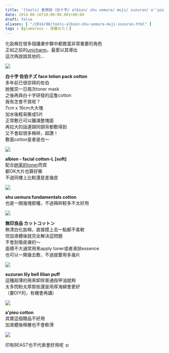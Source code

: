 ```yaml
---
title: '[tools] 愛棉說（白十字/ albion/ shu uemura/ muji/ suzuran/ a''pieu）'
date: 2014-08-16T10:00:00.001+08:00
draft: false
aliases: [ "/2014/08/tools-albion-shu-uemura-muji-suzuran.html" ]
tags : [glamorous - 保養おたく]
---
```


化妝棉在很多個護膚步驟中都擔當非常重要的角色  
正如之前的[unicharm](http://www.hidie.net/2014/02/tools-unicharm.html)，最愛以其導出  
這次再說說其他的...  

[![](https://1.bp.blogspot.com/-VmS3y3__ei8/XERvb1FvjOI/AAAAAAAAGWg/Z4roviO--NQPB9AlRqM11_9RTdeQd6A8QCLcBGAs/s640/9687337334_6fd532da81_z.jpg)](https://1.bp.blogspot.com/-VmS3y3__ei8/XERvb1FvjOI/AAAAAAAAGWg/Z4roviO--NQPB9AlRqM11_9RTdeQd6A8QCLcBGAs/s1600/9687337334_6fd532da81_z.jpg)

**白十字 佐伯チズ face lotion pack cotton**  
多年前已很崇拜的佐伯  
她推崇一日兩次toner mask  
之後再與白十字研發的這隻cotton  
我有怎會不買呢？  
7cm x 16cm大大塊  
加水後輕易撕成5片  
正常敷已可以鋪滿整塊面  
再拉大的話連頸同頸背都敷得到  
又不會起很多棉碎，超讚！  
敷面cotton皇者是也～  

[![](https://2.bp.blogspot.com/-roiBjLjAuE0/XERviPoaKHI/AAAAAAAAGWo/cpArdSl6zHI5wQsa3jUfXGQxQSgtZIplACLcBGAs/s640/14689952860_3dc38516f9_z.jpg)](https://2.bp.blogspot.com/-roiBjLjAuE0/XERviPoaKHI/AAAAAAAAGWo/cpArdSl6zHI5wQsa3jUfXGQxQSgtZIplACLcBGAs/s1600/14689952860_3dc38516f9_z.jpg)

**albion - facial cotton-L \[soft\]**  
配合[她家的toner](http://www.hidie.net/2013/09/toner-albion-essential-skin-conditioner.html)而買  
都OK大片也算好撕  
不過同樓上比較還是差幾皮  

[![](https://2.bp.blogspot.com/-1NMe-tADLJ4/XERvmaA2dlI/AAAAAAAAGWs/98yo_8KStfUV-EK80W3xuDoWqokujuGKACLcBGAs/s640/9692548438_892d2f5123_z.jpg)](https://2.bp.blogspot.com/-1NMe-tADLJ4/XERvmaA2dlI/AAAAAAAAGWs/98yo_8KStfUV-EK80W3xuDoWqokujuGKACLcBGAs/s1600/9692548438_892d2f5123_z.jpg)

**shu uemura fundamentals cotton**  
也是一開幾塊那種，不過棉碎較多不太好用  

[![](https://2.bp.blogspot.com/-37MW-BX9BfA/XERvrJnuTxI/AAAAAAAAGWw/e18QopjXNTYxwltBNPC44vPKQisLyHcYgCLcBGAs/s640/14896598933_39f0fcb49c_z.jpg)](https://2.bp.blogspot.com/-37MW-BX9BfA/XERvrJnuTxI/AAAAAAAAGWw/e18QopjXNTYxwltBNPC44vPKQisLyHcYgCLcBGAs/s1600/14896598933_39f0fcb49c_z.jpg)

**無印良品 カットコットン**  
無漂白化妝棉，直接摸上去一點都不柔軟  
但加液體後就完全解決這問題  
不會刮傷皮膚的～  
面積不大通常用來apply toner或者液狀essence  
也可以一開幾去敷，不過就要用多幾片  

[![](https://3.bp.blogspot.com/-ZRawx2jxRRk/XERvwEBiNPI/AAAAAAAAGW4/A_MjXyxcD64M8XzX26_7XZMKMJXVriOuACLcBGAs/s640/9689323939_02184909bd_z.jpg)](https://3.bp.blogspot.com/-ZRawx2jxRRk/XERvwEBiNPI/AAAAAAAAGW4/A_MjXyxcD64M8XzX26_7XZMKMJXVriOuACLcBGAs/s1600/9689323939_02184909bd_z.jpg)

**suzuran lily bell lilian puff**  
這種超薄的用來卸除普通指甲油就夠  
太多閃粉太厚那些還是用厚海綿會更好  
（要DIY的，有機會再講）  

[![](https://1.bp.blogspot.com/-zbb0rijMpoA/XERv0eiLJKI/AAAAAAAAGXA/EbIwZ7Y70F8_WeyLY3GVV7hVn4tvziQzACLcBGAs/s640/14853723566_c0148739aa_z.jpg)](https://1.bp.blogspot.com/-zbb0rijMpoA/XERv0eiLJKI/AAAAAAAAGXA/EbIwZ7Y70F8_WeyLY3GVV7hVn4tvziQzACLcBGAs/s1600/14853723566_c0148739aa_z.jpg)

**a'pieu cotton**  
其實這個贈品不好用  
加液體後棉層也不會軟滑  

[![](https://3.bp.blogspot.com/-SWvjuufD4GM/XERv6bTByiI/AAAAAAAAGXI/Z7kNMQXRseobmZKNsT2xXnH8SAVbNWjcgCLcBGAs/s640/14690216107_eb792716c9_z.jpg)](https://3.bp.blogspot.com/-SWvjuufD4GM/XERv6bTByiI/AAAAAAAAGXI/Z7kNMQXRseobmZKNsT2xXnH8SAVbNWjcgCLcBGAs/s1600/14690216107_eb792716c9_z.jpg)

印有BEAST也不代表會好用呢 :p